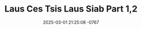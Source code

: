 ---
layout: movie-video-data
date: 2025-03-01 21:25:08 -0767
categories: movie

# Site Attributes
title: "Laus Ces Tsis Laus Siab Part 1,2"
permalink: "/movie/Laus_Ces_Tsis_Laus_Siab_Part_1,2"

# Movie Attributes
synopsis: "Laus Ces Tsis Laus Siab yog ib zaj dab neeg txau luag heev Dr. Tom yog tus neeg uas nyiam cov nkauj mog nws thiaj yuav kev mus yuav tau Maiv Puv los ua poj niam. Soj qab saib seb Dr. Tom thiab Maiv Puv lub neej yuav mus xaus lis cas? "
producer: "Ntsa Iab Production"
director: ""
writer: ""
video_link: ""
genre: "Drama Comedy"
year: "2007"
release_type: "DVD"
storage: "Center for Hmong Studies"
thumbnail: "/assets/images/movie_thumbnails/Laus Ces Tsis Laus Siab Part 1,2.jpeg"
publishing_company: "Ntsa Iab Production"

# Sequels + Parts
base_movie: ""
total_parts: 0
sequel: ""

# Movie Cast
cast:
- name: "Kos Muas"
- name: "Paj Thoj"
- name: "Tsab Lauj"
- name: "Paj Zaub Vwj"
---